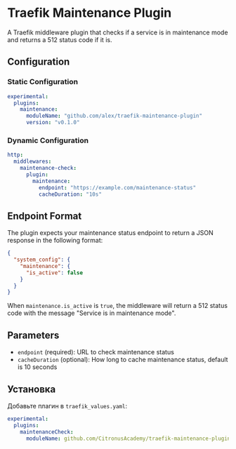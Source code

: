 # Traefik Maintenance Plugin

A Traefik middleware plugin that checks if a service is in maintenance mode and returns a 512 status code if it is.

## Configuration

### Static Configuration

```yaml
experimental:
  plugins:
    maintenance:
      moduleName: "github.com/alex/traefik-maintenance-plugin"
      version: "v0.1.0"
```

### Dynamic Configuration

```yaml
http:
  middlewares:
    maintenance-check:
      plugin:
        maintenance:
          endpoint: "https://example.com/maintenance-status"
          cacheDuration: "10s"
```

## Endpoint Format

The plugin expects your maintenance status endpoint to return a JSON response in the following format:

```json
{
  "system_config": {
    "maintenance": {
      "is_active": false
    }
  }
}
```

When `maintenance.is_active` is `true`, the middleware will return a 512 status code with the message "Service is in maintenance mode".

## Parameters

- `endpoint` (required): URL to check maintenance status
- `cacheDuration` (optional): How long to cache maintenance status, default is 10 seconds

## Установка

Добавьте плагин в `traefik_values.yaml`:
```yaml
experimental:
  plugins:
    maintenanceCheck:
      moduleName: github.com/CitronusAcademy/traefik-maintenance-plugin
